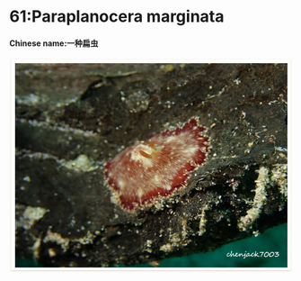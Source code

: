 # 61:Paraplanocera marginata

#### Chinese name:一种扁虫

![](../../.gitbook/assets/paraplanocera-marginata.jpg)

